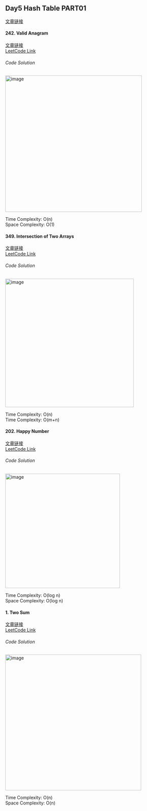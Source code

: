 ## Day5 Hash Table PART01  

[文章链接](https://docs.qq.com/doc/DUEtFSGdreWRuR2p4?nlc=1)  

#### 242. Valid Anagram  
[文章链接](https://programmercarl.com/0242.%E6%9C%89%E6%95%88%E7%9A%84%E5%AD%97%E6%AF%8D%E5%BC%82%E4%BD%8D%E8%AF%8D.html#%E5%85%B6%E4%BB%96%E8%AF%AD%E8%A8%80%E7%89%88%E6%9C%AC)  
[LeetCode Link](https://leetcode.com/problems/valid-anagram/)  

###### Code Solution  
<img width="429" alt="image" src="https://github.com/user-attachments/assets/cfc22875-99b1-4e5a-8668-100c216ac687" />

Time Complexity: O(n)  
Space Complexity: O(1)  

#### 349. Intersection of Two Arrays  
[文章链接](https://programmercarl.com/0349.%E4%B8%A4%E4%B8%AA%E6%95%B0%E7%BB%84%E7%9A%84%E4%BA%A4%E9%9B%86.html)  
[LeetCode Link](https://leetcode.com/problems/intersection-of-two-arrays/description/)  

###### Code Solution  
<img width="404" alt="image" src="https://github.com/user-attachments/assets/62af690c-cf11-400a-877d-04ded69b292e" />

Time Complexity: O(n)  
Time Complexity: O(m+n)  

#### 202. Happy Number  
[文章链接](https://programmercarl.com/0202.%E5%BF%AB%E4%B9%90%E6%95%B0.html)  
[LeetCode Link](https://leetcode.com/problems/happy-number/description/)  

###### Code Solution  
<img width="360" alt="image" src="https://github.com/user-attachments/assets/094c9403-9de6-4729-824e-5656df824237" />

Time Complexity: O(log n)  
Space Complexity: O(log n)  

#### 1. Two Sum  
[文章链接](https://programmercarl.com/0001.%E4%B8%A4%E6%95%B0%E4%B9%8B%E5%92%8C.html#%E5%85%B6%E4%BB%96%E8%AF%AD%E8%A8%80%E7%89%88%E6%9C%AC)  
[LeetCode Link](https://leetcode.com/problems/two-sum/)  

###### Code Solution  
<img width="427" alt="image" src="https://github.com/user-attachments/assets/6c5ee6de-3632-4e4d-af9d-0e9b21f556e3" />

Time Complexity: O(n)  
Space Complexity: O(n)  
